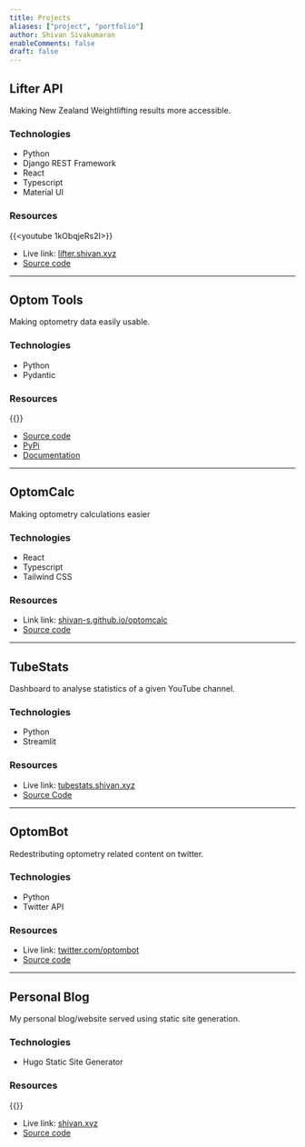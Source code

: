 ```yaml
---
title: Projects
aliases: ["project", "portfolio"]
author: Shivan Sivakumaran
enableComments: false
draft: false
---
```


## Lifter API

Making New Zealand Weightlifting results more accessible.

### Technologies

- Python
- Django REST Framework
- React
- Typescript
- Material UI

### Resources

{{<youtube 1kObqjeRs2I>}}

- Live link: [lifter.shivan.xyz](https://lifter.shivan.xyz)
- [Source code](https://github.com/weightliftingNZ/lifter-api)

---

## Optom Tools

Making optometry data easily usable.

### Technologies

- Python
- Pydantic

### Resources

{{<youtube FPrYu0WEBPs>}}

- [Source code](https://github.com/shivan-s/optom-tools)
- [PyPi](https://pypi.org/project/optom-tools/)
- [Documentation](https://shivan-s.github.io/optom-tools/)

---

## OptomCalc

Making optometry calculations easier

### Technologies

- React
- Typescript
- Tailwind CSS

### Resources

- Link link: [shivan-s.github.io/optomcalc](https://shivan-s.github.io/optomcalc/)
- [Source code](https://github.com/shivan-s/optomcalc)

---

## TubeStats

Dashboard to analyse statistics of a given YouTube channel.

### Technologies

- Python
- Streamlit

### Resources

- Live link: [tubestats.shivan.xyz](https://tubestats.shivan.xyz)
- [Source Code](https://github.com/shivan-s/tubestats)

---

## OptomBot

Redestributing optometry related content on twitter.

### Technologies

- Python
- Twitter API

### Resources

- Live link: [twitter.com/optombot](https://twitter.com/optombot)
- [Source code](https://github.com/ShivanS93/twitter-optom-bot)

---

## Personal Blog

My personal blog/website served using static site generation.

### Technologies

- Hugo Static Site Generator

### Resources

{{<youtube Crv-3aR-y34>}}

- Live link: [shivan.xyz](https://shivan.xyz)
- [Source code](https://github.com/ShivanS93/shivan.xyz)
